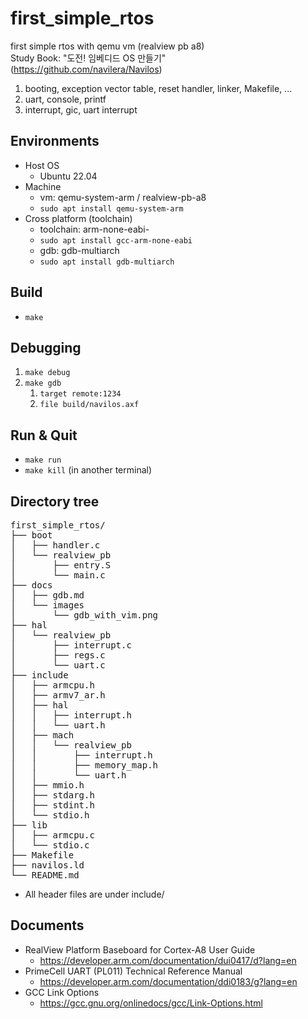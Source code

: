 # first_simple_rtos
first simple rtos with qemu vm (realview pb a8)  
Study Book: "도전! 임베디드 OS 만들기"  
(https://github.com/navilera/Navilos)

1. booting, exception vector table, reset handler, linker, Makefile, ...
2. uart, console, printf
3. interrupt, gic, uart interrupt

## Environments
- Host OS
  + Ubuntu 22.04
- Machine
  + vm: qemu-system-arm / realview-pb-a8
  + `sudo apt install qemu-system-arm`
- Cross platform (toolchain)
  + toolchain: arm-none-eabi-
  + `sudo apt install gcc-arm-none-eabi`
  + gdb: gdb-multiarch
  + `sudo apt install gdb-multiarch`

## Build
- `make`

## Debugging
1. `make debug`
2. `make gdb`
    1. `target remote:1234`
    2. `file build/navilos.axf`

## Run & Quit
- `make run`
- `make kill` (in another terminal)
  
## Directory tree
<pre>
first_simple_rtos/  
├── boot
│   ├── handler.c
│   └── realview_pb
│       ├── entry.S
│       └── main.c
├── docs
│   ├── gdb.md
│   └── images
│       └── gdb_with_vim.png
├── hal
│   └── realview_pb
│       ├── interrupt.c
│       ├── regs.c
│       └── uart.c
├── include
│   ├── armcpu.h
│   ├── armv7_ar.h
│   ├── hal
│   │   ├── interrupt.h
│   │   └── uart.h
│   ├── mach
│   │   └── realview_pb
│   │       ├── interrupt.h
│   │       ├── memory_map.h
│   │       └── uart.h
│   ├── mmio.h
│   ├── stdarg.h
│   ├── stdint.h
│   └── stdio.h
├── lib
│   ├── armcpu.c
│   └── stdio.c
├── Makefile
├── navilos.ld
└── README.md
</pre>

- All header files are under include/

## Documents
- RealView Platform Baseboard for Cortex-A8 User Guide
    + https://developer.arm.com/documentation/dui0417/d?lang=en
- PrimeCell UART (PL011) Technical Reference Manual
    + https://developer.arm.com/documentation/ddi0183/g?lang=en
- GCC Link Options
    + https://gcc.gnu.org/onlinedocs/gcc/Link-Options.html
